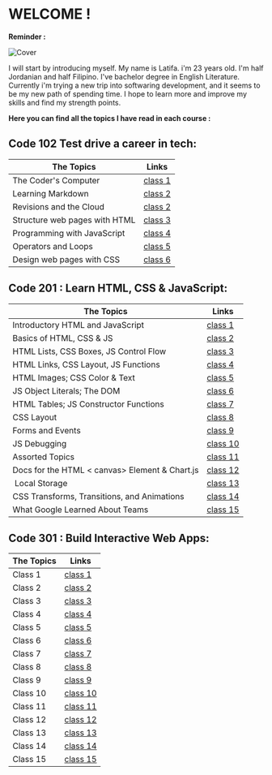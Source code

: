
# WELCOME !

**Reminder :**

![Cover](https://i.pinimg.com/originals/8c/31/a8/8c31a81ea65083f25ec84bac008c2237.jpg)


I will start by introducing myself. My name is Latifa. i'm 23 years old. I'm half Jordanian and half Filipino. I've bachelor degree in English Literature. Currently i'm trying a new trip into softwaring development, and it seems to be my new path of spending time. I hope to learn more and improve my skills and find my strength points.

**Here you can find all the topics I have read in each course :** 

## Code 102 Test drive a career in tech:

| **The Topics** | **Links**                                                                             |
| ---------- | --------------------------------------------------------------------------------- |
| The Coder's Computer           | [class 1](102/read01.md)  |
| Learning Markdown	             | [class 2](102/read02a.md) |
| Revisions and the Cloud        | [class 2](102/read02b.md) |
| Structure web pages with HTML  | [class 3](102/read03.md)  |
| Programming with JavaScript	 | [class 4](102/read04.md)  |
| Operators and Loops	         | [class 5](102/read05.md)  |
| Design web pages with CSS	     | [class 6](102/read06.md)  |

## Code 201 : Learn HTML, CSS & JavaScript: 

| The Topics | Links                                                                             |
| ---------- | --------------------------------------------------------------------------------- |
| Introductory HTML and JavaScript   | [class 1](201/class01.md) |
| Basics of HTML, CSS & JS           | [class 2](201/class02.md)  |
| HTML Lists, CSS Boxes, JS Control Flow | [class 3](201/class03.md)  |
| HTML Links, CSS Layout, JS Functions   | [class 4](201/class04.md)  |
| HTML Images; CSS Color & Text      | [class 5](201/class05.md)  |
| JS Object Literals; The DOM        | [class 6](201/class06.md)  |
| HTML Tables; JS Constructor Functions  | [class 7](201/class07.md)  |
| CSS Layout                            | [class 8](201/class08.md)  |
| Forms and Events                   | [class 9](201/class09.md)  |
| JS Debugging                     | [class 10](201/class10.md) |  
| Assorted Topics                  | [class 11](201/class11.md) |
| Docs for the HTML < canvas> Element & Chart.js    | [class 12](201/class12.md) |
|  Local Storage                     | [class 13](201/class13.md) |
| CSS Transforms, Transitions, and Animations  | [class 14](201/class14.md) |
| What Google Learned About Teams              | [class 15](201/class15.md) |

## Code 301 : Build Interactive Web Apps:

| The Topics | Links                                                                             |
| ---------- | --------------------------------------------------------------------------------- |
| Class 1    | [class 1](301/class01.md)  |
| Class 2    | [class 2](301/class02.md)  |
| Class 3    | [class 3](301/class03.md)  |
| Class 4    | [class 4](301/class04.md)  |
| Class 5    | [class 5](301/class05.md)  |
| Class 6    | [class 6](301/class06.md)  |
| Class 7    | [class 7](301/class07.md)  |
| Class 8    | [class 8](301/class08.md)  |
| Class 9    | [class 9](301/class09.md)  |
| Class 10   | [class 10](301/class10.md) |  
| Class 11   | [class 11](301/class11.md) |
| Class 12   | [class 12](301/class12.md) |
| Class 13   | [class 13](301/class13.md) |
| Class 14   | [class 14](301/class14.md) |
| Class 15   | [class 15](301/class15.md) |
